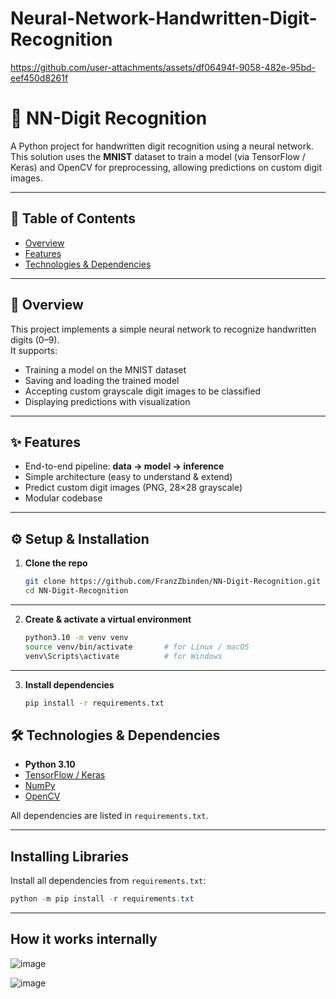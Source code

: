 # Neural-Network-Handwritten-Digit-Recognition

https://github.com/user-attachments/assets/df06494f-9058-482e-95bd-eef450d8261f

# 🧠 NN-Digit Recognition

A Python project for handwritten digit recognition using a neural network.  
This solution uses the **MNIST** dataset to train a model (via TensorFlow / Keras) and OpenCV for preprocessing, allowing predictions on custom digit images.

---

## 📌 Table of Contents
- [Overview](#-overview)
- [Features](#-features)
- [Technologies & Dependencies](#-technologies--dependencies)

---

## 📖 Overview
This project implements a simple neural network to recognize handwritten digits (0–9).  
It supports:
- Training a model on the MNIST dataset  
- Saving and loading the trained model  
- Accepting custom grayscale digit images to be classified  
- Displaying predictions with visualization  

---

## ✨ Features
- End-to-end pipeline: **data → model → inference**  
- Simple architecture (easy to understand & extend)  
- Predict custom digit images (PNG, 28×28 grayscale)  
- Modular codebase  

---


## ⚙️ Setup & Installation

1. **Clone the repo**
   ```bash
   git clone https://github.com/FranzZbinden/NN-Digit-Recognition.git
   cd NN-Digit-Recognition
   
---

2. **Create & activate a virtual environment**
   ```bash
   python3.10 -m venv venv
   source venv/bin/activate       # for Linux / macOS
   venv\Scripts\activate          # for Windows

---

3. **Install dependencies**
   ```bash
   pip install -r requirements.txt

## 🛠 Technologies & Dependencies
- **Python 3.10**  
- [TensorFlow / Keras](https://www.tensorflow.org/)  
- [NumPy](https://numpy.org/)  
- [OpenCV](https://opencv.org/)  

All dependencies are listed in `requirements.txt`.

---

## Installing Libraries
Install all dependencies from `requirements.txt`:
```powershell
python -m pip install -r requirements.txt
```
---

## How it works internally

 ![image](https://github.com/user-attachments/assets/59431cd7-30ab-47bf-bd0b-05b4c3b4e0d7)

 ![image](https://github.com/user-attachments/assets/3654b9b0-cc2e-4b60-a524-503bd2eb51fb)


